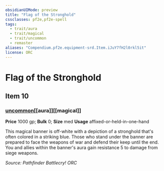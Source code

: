 ```yaml
---
obsidianUIMode: preview
title: "Flag of the Stronghold"
cssclasses: pf2e,pf2e-spell
tags:
  - trait/aura
  - trait/magical
  - trait/uncommon
  - remaster
aliases: "Compendium.pf2e.equipment-srd.Item.iJuY7fH2l0rkl5it"
license: ORC
---
```

# Flag of the Stronghold
## Item 10
### [uncommon](uncommon "Uncommon Rarity Trait")[[aura]][[magical]]


**Price** 1000 gp; 
**Bulk** 0; **Size** med
**Usage** affixed-or-held-in-one-hand

This magical banner is off-white with a depiction of a stronghold that's often colored in a striking blue. Those who stand under the banner are prepared to face the weapons of war and defend their keep until the end. You and allies within the banner's aura gain resistance 5 to damage from siege weapons.

*Source: Pathfinder Battlecry!*
*ORC*